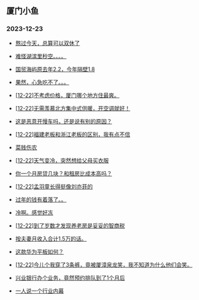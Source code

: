 ## 厦门小鱼 
### 2023-12-23

+ [熬过今天，总算可以双休了](http://bbs.xmfish.com/read-htm-tid-18124446.html)

+ [难怪湖滨里秒空。。。。](http://bbs.xmfish.com/read-htm-tid-18124573.html)

+ [国贸海屿原去年2.2，今年隔壁1.8](http://bbs.xmfish.com/read-htm-tid-18124599.html)

+ [果然，心急吃不了。。。](http://bbs.xmfish.com/read-htm-tid-18124581.html)

+ [[12-22]不考虑价格，厦门哪个地方住最爽。](http://bbs.xmfish.com/read-htm-tid-18124659.html)

+ [[12-22]无需羡慕北方集中式供暖，开空调就好！](http://bbs.xmfish.com/read-htm-tid-18124647.html)

+ [这是恶意开慢车吗，还是说有别的原因？](http://bbs.xmfish.com/read-htm-tid-18124438.html)

+ [[12-22]福建老板和浙江老板的区别，我有点不信](http://bbs.xmfish.com/read-htm-tid-18124664.html)

+ [菜贱伤农](http://bbs.xmfish.com/read-htm-tid-18124566.html)

+ [[12-22]天气变冷，突然想给父母买衣服](http://bbs.xmfish.com/read-htm-tid-18124536.html)

+ [你一个月房贷几块？和租房比成本高吗？](http://bbs.xmfish.com/read-htm-tid-18124530.html)

+ [[12-22]孟羽童长得挺像刘亦菲的](http://bbs.xmfish.com/read-htm-tid-18124526.html)

+ [过年的钱有着落了。。](http://bbs.xmfish.com/read-htm-tid-18124578.html)

+ [冷啊。感觉好冻](http://bbs.xmfish.com/read-htm-tid-18124762.html)

+ [[12-22]到了岁数才发现养老房是妥妥的智商税](http://bbs.xmfish.com/read-htm-tid-18124733.html)

+ [按夫妻月收入合计1.5万的话。](http://bbs.xmfish.com/read-htm-tid-18124789.html)

+ [这款华为平板如何？](http://bbs.xmfish.com/read-htm-tid-18124610.html)

+ [[12-22]今儿个我穿了3条裤，竟被厦漳泉龙笑，我不知道为什么他们会笑。](http://bbs.xmfish.com/read-htm-tid-18124753.html)

+ [兴业银行办个业务，竟然预约排队到了1个月后](http://bbs.xmfish.com/read-htm-tid-18124736.html)

+ [一人说一个行业内幕](http://bbs.xmfish.com/read-htm-tid-18124846.html)

